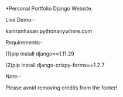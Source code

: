 *Personal Portfolio Django Website.

Live Demo:-

kamranhasan.pythonanywhere.com

Requirements:-

(1)pip install django==1.11.29

(2)pip install django-crispy-forms==1.2.7

Note:-

Please avoid removing credits from the footer!
